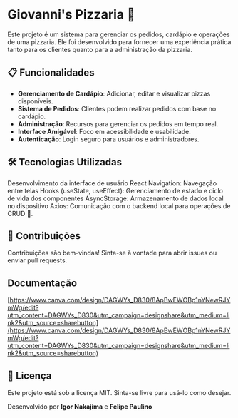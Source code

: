 # Giovanni's Pizzaria 🍕

Este projeto é um sistema para gerenciar os pedidos, cardápio e operações de uma pizzaria. Ele foi desenvolvido para fornecer uma experiência prática tanto para os clientes quanto para a administração da pizzaria.

## 📋 Funcionalidades

- **Gerenciamento de Cardápio**: Adicionar, editar e visualizar pizzas disponíveis.
- **Sistema de Pedidos**: Clientes podem realizar pedidos com base no cardápio.
- **Administração**: Recursos para gerenciar os pedidos em tempo real.
- **Interface Amigável**: Foco em acessibilidade e usabilidade.
- **Autenticação**: Login seguro para usuários e administradores.

## 🛠️ Tecnologias Utilizadas
Desenvolvimento da interface de usuário React Navigation: Navegação entre telas Hooks (useState, useEffect): Gerenciamento de estado e ciclo de vida dos componentes AsyncStorage: Armazenamento de dados local no dispositivo Axios: Comunicação com o backend local para operações de CRUD 📕.

## 🤝 Contribuições
Contribuições são bem-vindas! Sinta-se à vontade para abrir issues ou enviar pull requests.

## Documentação
[https://www.canva.com/design/DAGWYs_D830/8ApBwEWOBp1nYNewRJYmWg/edit?utm_content=DAGWYs_D830&utm_campaign=designshare&utm_medium=link2&utm_source=sharebutton](https://www.canva.com/design/DAGWYs_D830/8ApBwEWOBp1nYNewRJYmWg/edit?utm_content=DAGWYs_D830&utm_campaign=designshare&utm_medium=link2&utm_source=sharebutton)

## 📝 Licença
Este projeto está sob a licença MIT. Sinta-se livre para usá-lo como desejar.

Desenvolvido por **Igor Nakajima** e **Felipe Paulino**

